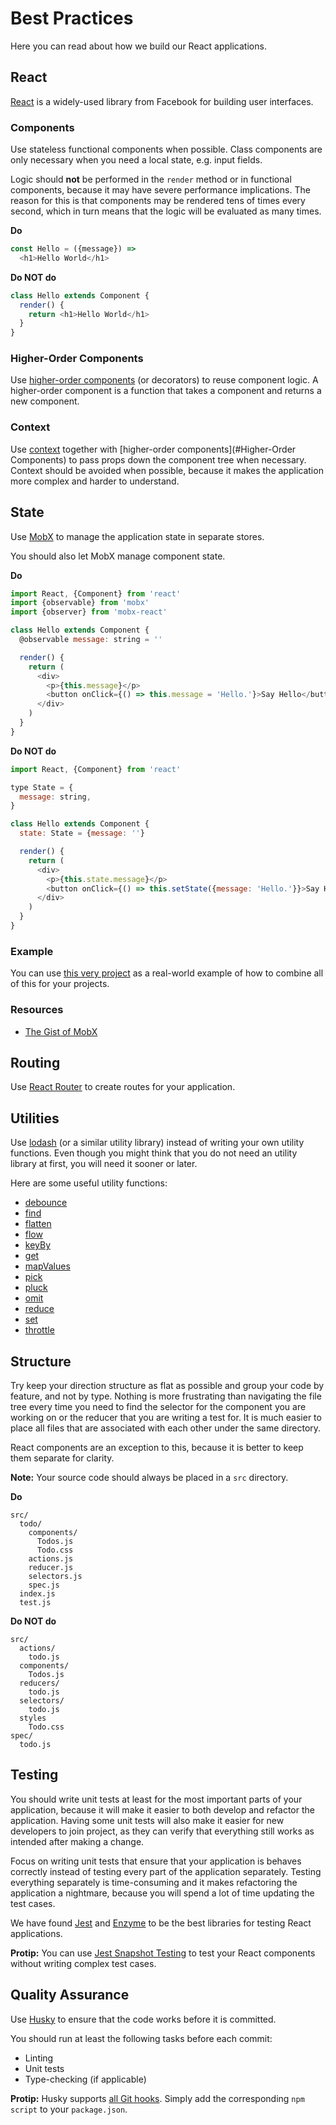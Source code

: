 # Best Practices

Here you can read about how we build our React applications.

## React

[React](https://facebook.github.io/react/) is a widely-used library from Facebook for building user interfaces.

### Components

Use stateless functional components when possible. Class components are only necessary when you need a local state, e.g. input fields.

Logic should **not** be performed in the `render` method or in functional components, because it may have severe performance implications. The reason for this is that components may be rendered tens of times every second, which in turn means that the logic will be evaluated as many times.

**Do**

```javascript
const Hello = ({message}) =>
  <h1>Hello World</h1>
```

**Do NOT do**

```javascript
class Hello extends Component {
  render() {
    return <h1>Hello World</h1>
  }
}
```

### Higher-Order Components

Use [higher-order components](https://facebook.github.io/react/docs/higher-order-components.html) (or decorators) to reuse component logic. A higher-order component is a function that takes a component and returns a new component.

### Context

Use [context](https://facebook.github.io/react/docs/context.html) together with [higher-order components](#Higher-Order Components) to pass props down the component tree when necessary. Context should be avoided when possible, because it makes the application more complex and harder to understand.

## State

Use [MobX](https://mobx.js.org/) to manage the application state in separate stores.

You should also let MobX manage component state.

**Do**

```javascript
import React, {Component} from 'react'
import {observable} from 'mobx'
import {observer} from 'mobx-react'

class Hello extends Component {
  @observable message: string = ''

  render() {
    return (
      <div>
        <p>{this.message}</p>
        <button onClick={() => this.message = 'Hello.'}>Say Hello</button>
      </div>
    )
  }
}
```

**Do NOT do**

```javascript
import React, {Component} from 'react'

type State = {
  message: string,
}

class Hello extends Component {
  state: State = {message: ''}

  render() {
    return (
      <div>
        <p>{this.state.message}</p>
        <button onClick={() => this.setState({message: 'Hello.'}}>Say Hello</button>
      </div>
    )
  }
}
```

### Example

You can use [this very project](https://github.com/nordsoftware/react-boilerplate/) as a real-world example of how to combine all of this for your projects.

### Resources

* [The Gist of MobX](https://mobx.js.org/intro/overview.html)

## Routing

Use [React Router](https://github.com/ReactTraining/react-router) to create routes for your application.

## Utilities

Use [lodash](https://lodash.com/) (or a similar utility library) instead of writing your own utility functions. Even though you might think that you do not need an utility library at first, you will need it sooner or later.

Here are some useful utility functions:

- [debounce](https://lodash.com/docs/#debounce)
- [find](https://lodash.com/docs/#find)
- [flatten](https://lodash.com/docs/#flatten)
- [flow](https://lodash.com/docs/#flow)
- [keyBy](https://lodash.com/docs/#keyBy)
- [get](https://lodash.com/docs/#get)
- [mapValues](https://lodash.com/docs/#mapValues)
- [pick](https://lodash.com/docs/#pick)
- [pluck](https://lodash.com/docs/#pluck)
- [omit](https://lodash.com/docs/#omit)
- [reduce](https://lodash.com/docs/#reduce)
- [set](https://lodash.com/docs/#set)
- [throttle](https://lodash.com/docs/#throttle)

## Structure

Try keep your direction structure as flat as possible and group your code by feature, and not by type. Nothing is more frustrating than navigating the file tree every time you need to find the selector for the component you are working on or the reducer that you are writing a test for. It is much easier to place all files that are associated with each other under the same directory.

React components are an exception to this, because it is better to keep them separate for clarity.

**Note:** Your source code should always be placed in a `src` directory.

**Do**

```
src/
  todo/
    components/
      Todos.js
      Todo.css
    actions.js
    reducer.js
    selectors.js
    spec.js
  index.js
  test.js
```

**Do NOT do**

```
src/
  actions/
    todo.js
  components/
    Todos.js
  reducers/
    todo.js
  selectors/
    todo.js
  styles
    Todo.css
spec/
  todo.js
```

## Testing

You should write unit tests at least for the most important parts of your application, because it will make it easier to both develop and refactor the application. Having some unit tests will also make it easier for new developers to join project, as they can verify that everything still works as intended after making a change.

Focus on writing unit tests that ensure that your application is behaves correctly instead of testing every part of the application separately. Testing everything separately is time-consuming and it makes refactoring the application a nightmare, because you will spend a lot of time updating the test cases.

We have found [Jest](https://facebook.github.io/jest/) and [Enzyme](https://github.com/airbnb/enzyme) to be the best libraries for testing React applications.

**Protip:** You can use [Jest Snapshot Testing](https://facebook.github.io/jest/docs/snapshot-testing.html) to test your React components without writing complex test cases.

## Quality Assurance

Use [Husky](https://github.com/typicode/husky) to ensure that the code works before it is committed.

You should run at least the following tasks before each commit:

- Linting
- Unit tests
- Type-checking (if applicable)

**Protip:** Husky supports [all Git hooks](https://github.com/typicode/husky/blob/master/HOOKS.md). Simply add the corresponding `npm script` to your `package.json`.
